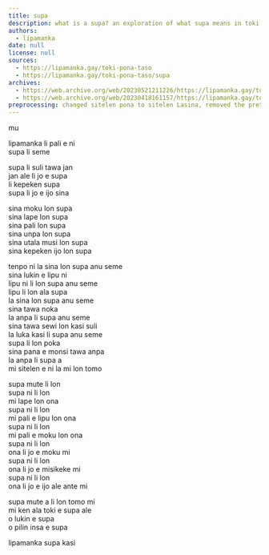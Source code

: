 ```yaml
---
title: supa
description: what is a supa? an exploration of what supa means in toki pona.
authors:
  - lipamanka
date: null
license: null
sources:
  - https://lipamanka.gay/toki-pona-taso
  - https://lipamanka.gay/toki-pona-taso/supa
archives:
  - https://web.archive.org/web/20230521211226/https://lipamanka.gay/toki-pona-taso
  - https://web.archive.org/web/20230418161157/https://lipamanka.gay/toki-pona-taso/supa
preprocessing: changed sitelen pona to sitelen Lasina, removed the pretty whitespace
---
```


mu

lipamanka li pali e ni  
supa li seme

supa li suli tawa jan  
jan ale li jo e supa  
li kepeken supa  
supa li jo e ijo sina

sina moku lon supa  
sina lape lon supa  
sina pali lon supa  
sina unpa lon supa  
sina utala musi lon supa  
sina kepeken ijo lon supa

tenpo ni la sina lon supa anu seme  
sina lukin e lipu ni  
lipu ni li lon supa anu seme  
lipu li lon ala supa  
la sina lon supa anu seme  
sina tawa noka  
la anpa li supa anu seme  
sina tawa sewi lon kasi suli  
la luka kasi li supa anu seme  
supa li lon poka  
sina pana e monsi tawa anpa  
la anpa li supa a  
mi sitelen e ni la mi lon tomo

supa mute li lon  
supa ni li lon  
mi lape lon ona  
supa ni li lon  
mi pali e lipu lon ona  
supa ni li lon  
mi pali e moku lon ona  
supa ni li lon  
ona li jo e moku mi  
supa ni li lon  
ona li jo e misikeke mi  
supa ni li lon  
ona li jo e ijo ale ante mi

supa mute a li lon tomo mi  
mi ken ala toki e supa ale  
o lukin e supa  
o pilin insa e supa

lipamanka supa kasi
